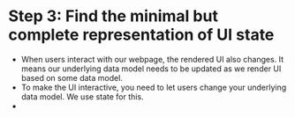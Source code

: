 # Step 3: Find the minimal but complete representation of UI state 

- When users interact with our webpage, the rendered UI also changes. It means our underlying data model needs to be updated as we render UI based on some data model.
- To make the UI interactive, you need to let users change your underlying data model. We use state for this.
- 
